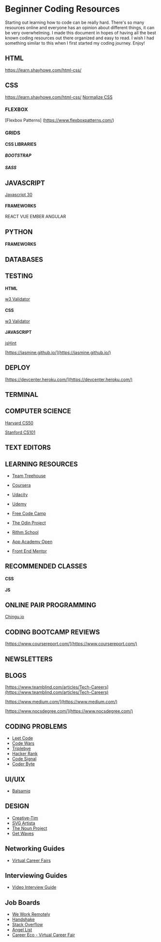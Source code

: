 # Beginner Coding Resources
Starting out learning how to code can be really hard. There's so many resources online and everyone has an opinion about different things, it can be very overwhelming. I made this document in hopes of having all the best known coding resources out there organized and easy to read. I wish I had something similar to this when I first started my coding journey. Enjoy!



## HTML
https://learn.shayhowe.com/html-css/

## CSS
https://learn.shayhowe.com/html-css/
[Normalize CSS](https://necolas.github.io/normalize.css/)


### FLEXBOX
[Flexbox Patterns] (https://www.flexboxpatterns.com/)

### GRIDS

#### CSS LIBRARIES
##### BOOTSTRAP
##### SASS


## JAVASCRIPT
[Javascript 30](https://javascript30.com/)

#### FRAMEWORKS
REACT
VUE
EMBER
ANGULAR

## PYTHON
#### FRAMEWORKS

## DATABASES

## TESTING

#### HTML
[w3 Validator](https://validator.w3.org/nu/)
#### CSS
[w3 Validator](https://validator.w3.org/nu/)
#### JAVASCRIPT
[jsHint](https://jshint.com/)

[https://jasmine.github.io/](https://jasmine.github.io/)

## DEPLOY

[https://devcenter.heroku.com/](https://devcenter.heroku.com/)

## TERMINAL

## COMPUTER SCIENCE
[Harvard CS50](https://www.edx.org/course/cs50s-introduction-to-computer-science)

[Stanford CS101](https://online.stanford.edu/courses/soe-ycscs101-sp-computer-science-101)

## TEXT EDITORS


## LEARNING RESOURCES
* [Team Treehouse](https://teamtreehouse.com/home)

* [Coursera](https://www.coursera.org/)

* [Udacity](https://www.udacity.com/)

* [Udemy](https://www.udemy.com/)

* [Free Code Camp](https://www.freecodecamp.org/)

* [The Odin Project](https://www.theodinproject.com/)

* [Rithm School](https://www.rithmschool.com/courses)

* [App Academy Open](https://open.appacademy.io/)

* [Front End Mentor](https://www.frontendmentor.io/challenges)



## RECOMMENDED CLASSES
#### CSS
#### JS


## ONLINE PAIR PROGRAMMING

[Chingu.io](https://chingu.io/)


## CODING BOOTCAMP REVIEWS
[https://www.coursereport.com/](https://www.coursereport.com/)

## NEWSLETTERS

## BLOGS

[https://www.teamblind.com/articles/Tech-Careers](https://www.teamblind.com/articles/Tech-Careers)

[https://www.medium.com/](https://www.medium.com/)

[https://www.nocsdegree.com/](https://www.nocsdegree.com/)

## CODING PROBLEMS

* [Leet Code](https://leetcode.com/)
* [Code Wars](https://www.codewars.com/)
* [Triplebye](https://triplebyte.com/)
* [Hacker Rank](https://www.hackerrank.com/)
* [Code Signal](https://app.codesignal.com/)
* [Coder Byte](https://www.coderbyte.com/)

## UI/UIX
* [Balsamiq](https://balsamiq.com/)

## DESIGN
* [Creative-Tim](https://www.creative-tim.com/)
* [SVG Artista](https://svgartista.net/)
* [The Noun Project](https://thenounproject.com/)
* [Get Waves](https://getwaves.io/)

## Networking Guides
* [Virtual Career Fairs](https://studentaffairs.duke.edu/blog-entry/virtual-career-fairs-%E2%80%938-tips-prepare)

## Interviewing Guides
* [Video Interview Guide](https://www.indeed.com/career-advice/interviewing/video-interview-guide)

## Job Boards
* [We Work Remotely](https://weworkremotely.com/) 
* [Handshake](https://berkeley.joinhandshake.com/login)
* [Stack Overflow](https://stackoverflow.com/jobs)
* [Angel List](https://angel.co/jobs)
* [Career Eco - Virtual Career Fair](https://www.careereco.com/Candidate/Dashboard#upcomingFair)

